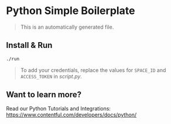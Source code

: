 # Python Simple Boilerplate

> This is an automatically generated file.

## Install & Run

```bash
./run
```

> To add your credentials, replace the values for `SPACE_ID` and `ACCESS_TOKEN` in _script.py_.

## Want to learn more?

Read our Python Tutorials and Integrations: <https://www.contentful.com/developers/docs/python/>
